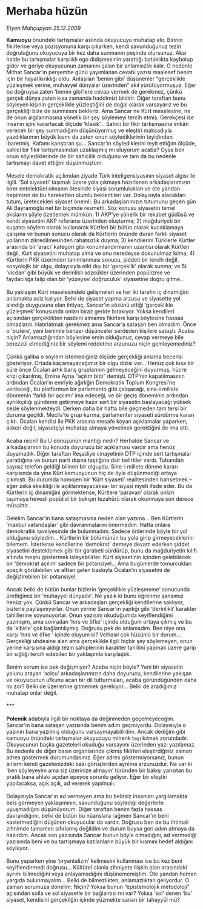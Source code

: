 # Merhaba hüzün

*Etyen Mahçupyan 25.12.2009*

<div class="taraf_structure_2col_1zq">
<div class="margen_n">



 <p><b>Kamuoyu</b> önündeki tartışmalar aslında okuyucuyu muhatap alır. Birinin fikirlerine veya pozisyonuna karşı çıkarken, kendi savunduğunuz tezin doğruluğunu okuyucuya bir kez daha sunmanın peşinde olursunuz. Aksi halde bu tartışmalar karşılıklı ego didişmesinin yarattığı bataklıkta kaybolup gider ve geriye okuyucunun zamanını çalan bir anlamsızlık kalır. O nedenle Mithat Sancar’ın perşembe günü yayımlanan cevabi yazısı maalesef benim için bir hayal kırıklığı oldu. Anlaşılan ‘benim gibi’ düşünenler “gerçeklikle yüzleşmek yerine, muhayyel dünyalar üzerinden” akıl yürütüyormuşuz. Eğer bu doğruysa zaten ‘benim gibi’lere cevap vermek de gerekmez, çünkü gerçek dünya zaten kısa zamanda haddimizi bildirir. Diğer taraftan bunu söyleyen kişinin gerçeklikle yüzleştiğini de doğal olarak varsayarız ve bu gerçekliği bize de sunmasını bekleriz. Ama Sancar ne Kürt meselesine, ne de onun algılanmasına yönelik bir şey söylemeyi tercih etmiş. Gerekçesi ise insanın içini karartacak ölçüde ‘klasik’... Sahici bir fikir tartışmasına imkân verecek bir şey sunmadığımı düşünüyormuş ve eleştiri maksadıyla yazdıklarımın büyük kısmı da zaten onun söylediklerinin teyidinden ibaretmiş. Kafamı karıştıran şu... Sancar’ın söylediklerini teyit ettiğim ölçüde, sahici bir fikir tartışmasından uzaklaşmış mı oluyorum acaba? Oysa ben onun söylediklerinde de bir sahicilik olduğunu ve tam da bu nedenle tartışmayı davet ettiğini düşünmüştüm. <br/><br/>Mesele demokratik açılımdan ziyade Türk inteligensiyasının siyaset algısı ile ilgili. ‘Sol siyaseti’ taşımak üzere yola çıkmaya hazırlanan arkadaşlarımızın birer entelektüel olmanın ötesinde siyasi sorumlulukları ve öte yandan hepimizin de bu hareketten olumlu beklentileri var. Dolayısıyla alacakları tutum, üretecekleri siyaset önemli. Bu arkadaşlarımızın tutumunu geçen gün Ali Bayramoğlu net bir biçimde resmetti. Söz konusu siyasetin temel akslarını şöyle özetlemek mümkün: 1) AKP’ye yönelik bir rekabet güdüsü ve kendi siyasetini AKP referansı üzerinden oluşturma; 2) mağduriyeti bir kuşatıcı söylem olarak kullanarak Kürtleri bir bütün olarak kucaklamaya çalışma ve bunun sonucu olarak da Kürtlerin önünde duran farklı siyaset yollarının zikredilmesinden rahatsızlık duyma; 3) kendilerini Türklerle Kürtler arasında bir ‘aracı’ kategori gibi konumlandırmanın uzantısı olarak Kürtleri değil, Kürt siyasetini muhatap alma ve onu neredeyse dokunulmaz kılma; 4) Kürtlerin PKK üzerinden tanımlanması sonucu, şiddeti bir tercih değil, sosyolojik bir olgu, dolayısıyla etki dışı bir ‘gerçeklik’ olarak sunma; ve 5) ‘vicdan’ gibi büyük ve derinlikli sözcükler üzerinden popülizme ve faydacılığa talip olan bir ‘yüzeysel doğruculuk’ siyasetine doğru gitme... <br/><br/>Bu yaklaşım Kürt meselesindeki gelişmeleri ve her iki tarafın iç dinamiğini anlamakta aciz kalıyor. Belki de siyaset yapma arzusu ve siyasette yol alındığı duygusuna olan ihtiyaç, Sancar’ın sözünü ettiği ‘gerçeklikle yüzleşmek’ konusunda onları biraz geride bırakıyor. Yoksa kendileri açısından gerçeklikten nasibini almamış fikirlere karşı böylesine hassas olmazlardı. Hatırlatmak gerekmez ama Sancar’a sataşan ben olmadım. Önce o ‘bizlere’, yani benimle benzer düşünceler serdeden kişilere sataştı. Acaba niçin? Anlamsızlığından böylesine emin olduğunuz, cevap vermeye bile tenezzül etmediğiniz bir söylemi reddetme arzunuzu niçin gemleyemediniz? <br/><br/>Çünkü galiba o söylem istemediğiniz ölçüde gerçekliği anlama becerisi gösteriyor. Ortada kaçamayacağımız bir olgu dizisi var... Henüz çok kısa bir süre önce Öcalan artık barış gruplarının gelmeyeceğini duyurmuş, hücre krizi çıkarılmış, Emine Ayna “açılım bitti” demişti. DTP’nin kapatılmasının ardından Öcalan’ın emriyle ağırlığın Demokratik Toplum Kongresi’ne verileceği, bu platformun bir parlamento gibi çalışacağı, sine-i millete dönmenin ‘farklı bir açılımı’ ima edeceği, ve bir geçiş döneminin ardından ayrılıkçılığı gündeme getirmeye hazır sert bir siyasetin başlayacağı yüksek sesle söylenmekteydi. Derken daha bir hafta bile geçmeden tam tersi bir duruma geçildi. Meclis’te grup kurma, parlamenter siyaseti sürdürme kararı çıktı. Öcalan kendisi ile PKK arasına mesafe koyan açıklamalar yaparken, askeri değil, siyasetçiyi muhatap almaya yönelmek gerektiğini de ima etti. <br/><br/>Acaba niçin? Bu U dönüşünün mantığı nedir? Herhalde Sancar ve arkadaşlarının bu konuda doyurucu bir açıklaması vardır ama henüz duyamadık. Diğer taraftan Reşadiye cinayetinin DTP içinde sert tartışmalar yarattığına ve bunun parti dışına taştığına dair belirtiler vardı. Tabandan sayısız telefon geldiği bilinen bir olguydu. Sine-i millete dönme kararı karşısında da yine Kürt kamuoyunun hiç de öyle düşünmediği ortaya çıkmıştı. Bu durumda homojen bir ‘Kürt siyaseti’ realitesinden bahsetmek –eğer zekâ eksikliği ile açıklanmayacaksa- bir siyasi niyeti ifade eder. Bu da Kürtlerin iç dinamiğini görmektense, Kürtlere ‘paravan’ olarak onları taşımaya hevesli popülist bir bakışın tezahürü olarak okunmaya son derece müsaittir. <br/><br/>Gelelim Sancar’ın bana sataşmasına neden olan yazıma... Ben Kürtlerin ‘makbul vatandaşlar’ gibi davranmalarını önermedim. Hatta onlara demokratlık tavsiyesinde de bulunmadım. Sadece önlerinde böyle bir yol olduğunu söyledim... Kürtlerin bir bölümünün bu yola girip girmeyeceklerini bilemem. İsterlerse kendilerine ‘demokrat’ demeye devam ederken şiddet siyasetini desteklemek gibi bir garabeti sürdürüp, bunu da mağduriyetin kılıfı altında meşru göstermek isteyebilirler. Kürt siyasetinin içinden gelebilecek bir ‘demokrat açılım’ sadece bir potansiyel... Ama bugünlerde tomurcukları apaçık görülebilen ve alttan gelen baskıyla Öcalan’ın siyasetini de değiştirebilen bir potansiyel. <br/><br/>Ancak belki de bütün bunlar bizlerin ‘gerçeklikle yüzleşmeme’ sonucunda ürettiğimiz bir ‘muhayyel dünyadır’. Ne yazık ki bunu öğrenme şansımız henüz yok. Çünkü Sancar ve arkadaşları gerçekliği kendilerine saklıyor, bizlerle paylaşmıyorlar. Onun yerine Sancar’ın yaptığı gibi ‘derinlikli’ karakter tahlillerine soyunuyorlar. Onun yazısını okuduğumda keyiflendiğimi yazmışım, ama sonradan ‘hırs ve öfke’ içinde olduğum ortaya çıkmış ve bu da ‘kibirle’ çok bağlantılıymış. Doğrusu pek de anlamadım. Ben niye ona karşı ‘hırs ve öfke ‘ içinde oluyum ki? Velhasıl çok hüzünlü bir durum... Gerçekliği uhdesine alan ama gerçeklikle ilgili hiçbir şey söylemeyen, onun yerine karşısına aldığı tezin sahiplerinin karakter tahlilini yapmak üzere garip bir sığlığı tercih edebilen bir yaklaşımla karşılaştık. <br/><br/>Benim sorum ise pek değişmiyor? Acaba niçin böyle? Yeni bir siyasetin yolunu arayan ‘solcu’ arkadaşlarımızın daha doyurucu, kendilerine yakışan ve okuyucunun ufkunu açan bir dil tutturmaları, acaba göründüğünden daha mı zor? Belki de üzerlerine gitmemek gerekiyor... Belki de aradığımız muhatap onlar değil. <br/><br/>***<b> <br/><br/>Polemik</b> adabıyla ilgili bir noktaya da değinmeden geçemeyeceğim. Sancar’ın bana sataşan yazısında benim adım geçmiyordu. Dolayısıyla o yazının bana yazılmış olduğunu varsaymayabilirdim. Ancak dediğim gibi kamuoyu önündeki tartışmalar okuyucuyu mihenk taşı kılmak zorundadır. Okuyucunun başka gazeteleri okuduğu varsayımı üzerinden yazı yazılamaz. Bu nedenle de diğer basın organlarında çıkmış fikirleri eleştirdiğiniz zaman adres göstermek durumundasınız. Eğer adres göstermiyorsanız, bunun anlamı kendi gazetenizdeki bazı görüşlerden ayrılma arzunuzdur. Ne var ki ‘ben söyleyeyim ama siz üzerinize almayın’ türünden bir bakışı yansıtan bu pratik bana ahlaki açıdan epeyce sorunlu geliyor. Eğer bir eleştiri yapılacaksa, açık açık, ad vererek yapılmalı. <br/><br/>Dolayısıyla Sancar’ın ad vermeyen ama bu belirsiz insanları yargılamakta beis görmeyen yaklaşımının, savunduğunu söylediği değerlerle uyuşmadığını düşünüyorum. Diğer taraftan benim fazla hassas davrandığımı, belki de bütün bu nüanslara rağmen Sancar’ın beni kastetmediğini düşünen okuyucular da vardır. Doğrusu ben de bu ihtimali zihnimde tamamen sıfırlamış değildim ve durum buysa geri adım atmaya da hazırdım. Ancak son yazısında Sancar bunun böyle olmadığını, ad vermediği yazısında beni ve bu tartışmaya katılanların büyük bir kısmını hedef aldığını söylüyor. <br/><br/>Bunu yaparken yine ‘oryantalizm’ kelimesini kullanması ise bu kez beni keyiflendirmedi doğrusu... Kültürel olanla zihniyete ilişkin olan arasındaki ayrımı bilmediğini veya anlayamadığını düşünememiştim. Öte yandan hemen yargıda bulunmayalım... Belki de bilmezlikten, anlamazlıktan geliyordur. O zaman sorumuza dönelim: Niçin? Yoksa bunun “epistemolojik metodoloji” açısından solla ve sol siyasetle bir bağlantısı mı var? Yoksa ‘sol’ denen ‘bu’ siyaset, kendisini gerçekliğin içinde yüzmekte sanan bir tahayyül mü?</p>
<br/>
<br/>
<br/>



<br/>


<div id="taraf_not">
</div>

</div>


</div>
